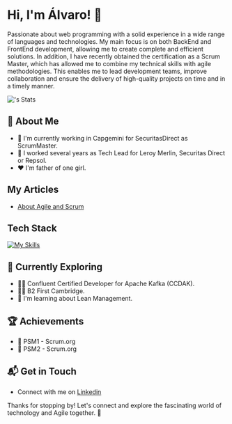 # Hi, I'm Álvaro! 👋

Passionate about web programming with a solid experience in a wide range of languages ​​and technologies. My main focus is on both BackEnd and FrontEnd development, allowing me to create complete and efficient solutions.
In addition, I have recently obtained the certification as a Scrum Master, which has allowed me to combine my technical skills with agile methodologies. This enables me to lead development teams, improve collaboration and ensure the delivery of high-quality projects on time and in a timely manner.

![<username>'s Stats](https://github-readme-stats.vercel.app/api?username=Sarebok85&theme=vue-dark&show_icons=true&hide_border=true&count_private=true)

## 🚀 About Me

  - 👷 I'm currently working in Capgemini for SecuritasDirect as ScrumMaster.
  - 📝 I worked several years as Tech Lead for Leroy Merlin, Securitas Direct or Repsol.
  - ♥️ I'm father of one girl.

## My Articles
  - [About Agile and Scrum](https://www.linkedin.com/in/%C3%A1lvaro-romero-ayala-82226412b/recent-activity/articles/)

## Tech Stack
  [![My Skills](https://skillicons.dev/icons?i=spring,java,kafka,angular,jenkins,kubernetes,mongodb)](https://skillicons.dev)

## 🌱 Currently Exploring

  - 🧑‍🎓 Confluent Certified Developer for Apache Kafka (CCDAK).
  - 🧑‍🎓 B2 First Cambridge.
  - 🔎 I'm learning about Lean Management.

## 🏆 Achievements

  - 🌟 PSM1 - Scrum.org
  - 🌟 PSM2 - Scrum.org

## 📬 Get in Touch

  - Connect with me on [Linkedin]([https://twitter.com/introvertedbot](https://www.linkedin.com/in/%C3%A1lvaro-romero-ayala-82226412b/))

Thanks for stopping by! Let's connect and explore the fascinating world of technology and Agile together. 🚀

<!--

Here are some ideas to get you started:

- 🔭 I’m currently working on ...
- 🌱 I’m currently learning ...
- 👯 I’m looking to collaborate on ...
- 🤔 I’m looking for help with ...
- 💬 Ask me about ...
- 📫 How to reach me: ...
- 😄 Pronouns: ...
- ⚡ Fun fact: ...
-->
